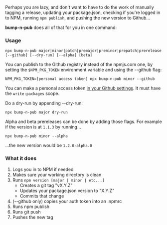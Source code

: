 Perhaps you are lazy, and don't want to have to do the work of manually tagging
a release, updating your package.json, checking if you're logged in to NPM,
running `npm publish`, and pushing the new version to Github...

**bump-n-pub** does all of that for you in one command:

### Usage

```
npx bump-n-pub major|minor|patch|premajor|preminor|prepatch|prerelease [--github] [--dry-run] [--alpha] [beta]
```

You can publish to the Github registry instead of the npmjs.com one, by setting
the `$NPM_PKG_TOKEN` environment variable and using the --github flag:

```
NPM_PKG_TOKEN=[personal access token] npx bump-n-pub minor --github
```

You can make a personal access token [in your Github settings](https://github.com/settings/tokens).
It must have the `write:packages` scope.

Do a dry-run by appending --dry-run:

```
npx bump-n-pub major dry-run
```

Alpha and beta prereleases can be done by adding those flags. For example if the version is at `1.1.3` by running...

```
npx bump-n-pub minor --alpha
```

...the new version would be `1.2.0-alpha.0`

### What it does
1. Logs you in to NPM if needed
2. Makes sure your working directory is clean
3. Runs `npm version [major | minor | etc...]`
    - Creates a git tag "vX.Y.Z"
    - Updates your package.json version to "X.Y.Z"
    - Commits that change
4. (--github only) copies your auth token into an .npmrc
5. Runs npm publish
6. Runs git push
7. Pushes the new tag
